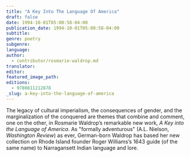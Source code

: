 ```yaml
---
title: "A Key Into The Language Of America"
draft: false
date: 1994-10-01T05:00:58-04:00
publication_date: 1994-10-01T05:00:58-04:00
subtitle:
genre: poetry
subgenre:
language:
author:
  - contributor/rosmarie-waldrop.md
translator:
editor:
featured_image_path:
editions:
  - 9780811212878
_slug: a-key-into-the-language-of-america
---
```


The legacy of cultural imperialism, the consequences of gender, and the marginalization of the conquered are themes that combine and comment, one on the other, in Rosmarie Waldrop’s remarkable new work, _A Key into the Language of America_. As "formally adventurous" (A.L. Nielson, _Washington Review_) as ever, German-born Waldrop has based her new collection on Rhode Island founder Roger Williams’s 1643 guide (of the same name) to Narragansett Indian language and lore.

